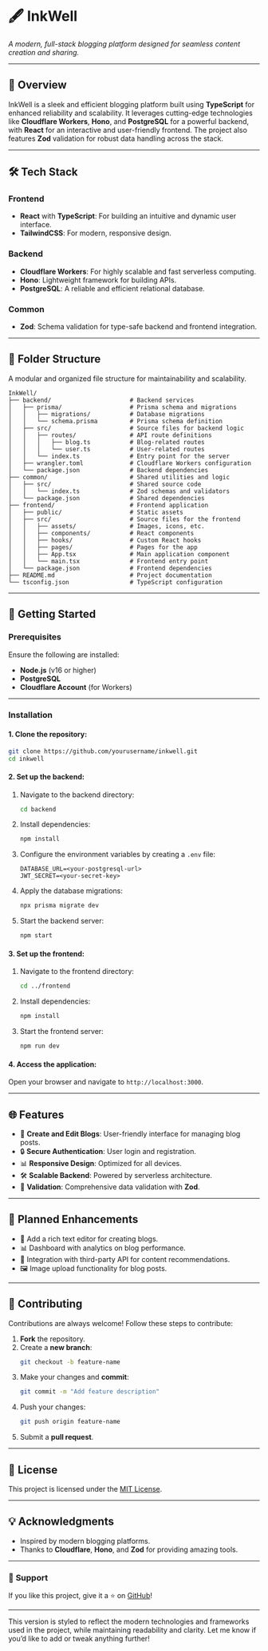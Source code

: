 # 🖋️ **InkWell**  
*A modern, full-stack blogging platform designed for seamless content creation and sharing.*

---

## 🌟 **Overview**  
InkWell is a sleek and efficient blogging platform built using **TypeScript** for enhanced reliability and scalability. It leverages cutting-edge technologies like **Cloudflare Workers**, **Hono**, and **PostgreSQL** for a powerful backend, with **React** for an interactive and user-friendly frontend. The project also features **Zod** validation for robust data handling across the stack.

---

## 🛠️ **Tech Stack**  

### **Frontend**  
- **React** with **TypeScript**: For building an intuitive and dynamic user interface.  
- **TailwindCSS**: For modern, responsive design.  

### **Backend**  
- **Cloudflare Workers**: For highly scalable and fast serverless computing.  
- **Hono**: Lightweight framework for building APIs.  
- **PostgreSQL**: A reliable and efficient relational database.  

### **Common**  
- **Zod**: Schema validation for type-safe backend and frontend integration.

---

## 📂 **Folder Structure**  

A modular and organized file structure for maintainability and scalability.  

```plaintext
InkWell/
├── backend/                      # Backend services
│   ├── prisma/                   # Prisma schema and migrations
│   │   ├── migrations/           # Database migrations
│   │   └── schema.prisma         # Prisma schema definition
│   ├── src/                      # Source files for backend logic
│   │   ├── routes/               # API route definitions
│   │   │   ├── blog.ts           # Blog-related routes
│   │   │   └── user.ts           # User-related routes
│   │   └── index.ts              # Entry point for the server
│   ├── wrangler.toml             # Cloudflare Workers configuration
│   └── package.json              # Backend dependencies
├── common/                       # Shared utilities and logic
│   ├── src/                      # Shared source code
│   │   └── index.ts              # Zod schemas and validators
│   └── package.json              # Shared dependencies
├── frontend/                     # Frontend application
│   ├── public/                   # Static assets
│   ├── src/                      # Source files for the frontend
│   │   ├── assets/               # Images, icons, etc.
│   │   ├── components/           # React components
│   │   ├── hooks/                # Custom React hooks
│   │   ├── pages/                # Pages for the app
│   │   ├── App.tsx               # Main application component
│   │   └── main.tsx              # Frontend entry point
│   └── package.json              # Frontend dependencies
├── README.md                     # Project documentation
└── tsconfig.json                 # TypeScript configuration
```

---

## 🚀 **Getting Started**  

### **Prerequisites**  
Ensure the following are installed:  
- **Node.js** (v16 or higher)  
- **PostgreSQL**  
- **Cloudflare Account** (for Workers)  

---

### **Installation**  

#### 1. Clone the repository:  
```bash
git clone https://github.com/yourusername/inkwell.git
cd inkwell
```

#### 2. Set up the **backend**:  
1. Navigate to the backend directory:  
   ```bash
   cd backend
   ```  
2. Install dependencies:  
   ```bash
   npm install
   ```  
3. Configure the environment variables by creating a `.env` file:  
   ```plaintext
   DATABASE_URL=<your-postgresql-url>
   JWT_SECRET=<your-secret-key>
   ```  
4. Apply the database migrations:  
   ```bash
   npx prisma migrate dev
   ```  
5. Start the backend server:  
   ```bash
   npm start
   ```  

#### 3. Set up the **frontend**:  
1. Navigate to the frontend directory:  
   ```bash
   cd ../frontend
   ```  
2. Install dependencies:  
   ```bash
   npm install
   ```  
3. Start the frontend server:  
   ```bash
   npm run dev
   ```  

#### 4. Access the application:  
Open your browser and navigate to `http://localhost:3000`.

---

## 🌐 **Features**  
- 📝 **Create and Edit Blogs**: User-friendly interface for managing blog posts.  
- 🔒 **Secure Authentication**: User login and registration.  
- 📊 **Responsive Design**: Optimized for all devices.  
- 🛠️ **Scalable Backend**: Powered by serverless architecture.  
- 🧹 **Validation**: Comprehensive data validation with **Zod**.  

---

## 🚧 **Planned Enhancements**  
- 🌟 Add a rich text editor for creating blogs.  
- 📊 Dashboard with analytics on blog performance.  
- 📡 Integration with third-party API for content recommendations.  
- 🖼️ Image upload functionality for blog posts.  

---

## 🤝 **Contributing**  

Contributions are always welcome! Follow these steps to contribute:  

1. **Fork** the repository.  
2. Create a **new branch**:  
   ```bash
   git checkout -b feature-name
   ```  
3. Make your changes and **commit**:  
   ```bash
   git commit -m "Add feature description"
   ```  
4. Push your changes:  
   ```bash
   git push origin feature-name
   ```  
5. Submit a **pull request**.  

---

## 📜 **License**  
This project is licensed under the [MIT License](LICENSE).  

---

## 💡 **Acknowledgments**  
- Inspired by modern blogging platforms.  
- Thanks to **Cloudflare**, **Hono**, and **Zod** for providing amazing tools.  

---

### 🌟 **Support**  
If you like this project, give it a ⭐ on [GitHub](https://github.com/yourusername/inkwell)!  

--- 

This version is styled to reflect the modern technologies and frameworks used in the project, while maintaining readability and clarity. Let me know if you’d like to add or tweak anything further!
